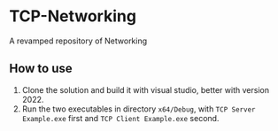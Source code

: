 # TCP-Networking
A revamped repository of Networking

## How to use
1. Clone the solution and build it with visual studio, better with version 2022. 
2. Run the two executables in directory `x64/Debug`, with `TCP Server Example.exe` first and `TCP Client Example.exe` second.
